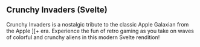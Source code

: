 ## Crunchy Invaders (Svelte)
Crunchy Invaders is a nostalgic tribute to the classic Apple Galaxian from the Apple ][+ era. Experience the fun of retro gaming as you take on waves of colorful and crunchy aliens in this modern Svelte rendition!
